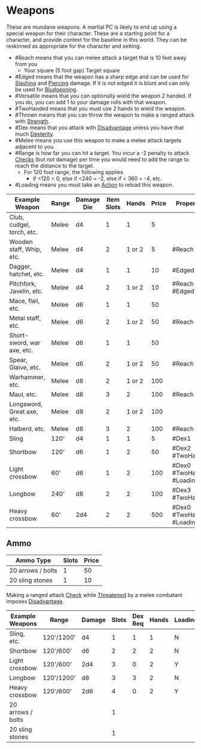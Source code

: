 # Weapons

These are mundane weapons. A martial PC is likely to end up using a special weapon for their character. These are a starting point for a character, and provide context for the baseline in this world. They can be reskinned as appropriate for the character and setting.

- #Reach means that you can melee attack a target that is 10 feet away from you 
	- Your square (5 foot gap) Target square
- #Edged means that the weapon has a sharp edge and can be used for [Slashing](../../Damage%20Types/Slashing.md) and [Piercing](../../Damage%20Types/Piercing.md) damage. If it is not edged it is blunt and can only be used for [Bludgeoning](../../Damage%20Types/Bludgeoning.md). 
- #Versatile means that you can optionally wield the weapon 2 handed. If you do, you can add 1 to your damage rolls with that weapon.
- #TwoHanded means that you must use 2 hands to wield the weapon.
- #Thrown means that you can throw the weapon to make a ranged attack with [Strength](../../Player%20Character%20Components/Chosen%20Statistics/Strength.md).
- #Dex means that you attack with [Disadvantage](../../Dice%20Rolls/Disadvantage.md) unless you have that much [Dexterity](../../Player%20Character%20Components/Chosen%20Statistics/Dexterity.md).
- #Melee means you use this weapon to make a melee attack targets adjacent to you.  
- #Range is how far you can hit a target. You incur a -2 penalty to attack [Checks](../../Game%20Structure/Check.md) (but not damage) per time you would need to add the range to reach the distance to the target.
	- For 120 foot range, the following applies
		- if <120 = 0, else if <240 = -2, else if < 360 = -4, etc.
- #Loading means you must take an [Action](../../Game%20Structure/Action.md) to reload this weapon.

| Example Weapon             | Range | Damage Die | Item Slots | Hands  | Price | Properties                |
| -------------------------- | ----- | ---------- | ---------- | ------ | ----- | ------------------------- |
| Club, cudgel, torch, etc.  | Melee | d4         | 1          | 1      | 5     |                           |
| Wooden staff, Whip, etc.   | Melee | d4         | 2          | 1 or 2 | 5     | #Reach                    |
| Dagger, hatchet, etc.      | Melee | d4         | 1          | 1      | 10    | #Edged                    |
| Pitchfork, Javelin, etc.   | Melee | d4         | 2          | 1 or 2 | 10    | #Reach #Edged             |
| Mace, flail, etc.          | Melee | d6         | 1          | 1      | 50    |                           |
| Metal staff, etc.          | Melee | d6         | 2          | 1 or 2 | 50    | #Reach                    |
| Short-sword, war axe, etc. | Melee | d6         | 1          | 1      | 50    |                           |
| Spear, Glaive, etc.        | Melee | d6         | 2          | 1 or 2 | 50    | #Reach                    |
| Warhammer, etc.            | Melee | d8         | 2          | 1 or 2 | 100   |                           |
| Maul, etc.                 | Melee | d8         | 3          | 2      | 100   | #Reach                    |
| Longsword, Great axe, etc. | Melee | d8         | 2          | 1 or 2 | 100   |                           |
| Halberd, etc.              | Melee | d8         | 3          | 2      | 100   | #Reach                    |
| Sling                      | 120'  | d4         | 1          | 1      | 5     | #Dex1                     |
| Shortbow                   | 120'  | d6         | 1          | 2      | 50    | #Dex2 #TwoHanded          |
| Light crossbow             | 60'   | d6         | 1          | 2      | 100   | #Dex0 #TwoHanded #Loading |
| Longbow                    | 240'  | d8         | 2          | 2      | 100   | #Dex3 #TwoHanded          |
| Heavy crossbow             | 60'   | 2d4        | 2          | 2      | 500   | #Dex0 #TwoHanded #Loading |
## Ammo

| Ammo Type         | Slots | Price |
| ----------------- | ----- | ----- |
| 20 arrows / bolts | 1     | 50    |
| 20 sling stones   | 1     | 10    |

Making a ranged attack [Check](../../Game%20Structure/Check.md) while [Threatened](../../Conditions/Threatened.md) by a melee combatant imposes [Disadvantage](../../Dice%20Rolls/Disadvantage.md).



| Example Weapons   | Range      | Damage | Slots | Dex Req | Hands | Loading | Price |
| ----------------- | ---------- | ------ | ----- | ------- | ----- | ------- | ----- |
| Sling, etc.       | 120'/1200' | d4     | 1     | 1       | 1     | N       | 5     |
| Shortbow          | 120'/600'  | d6     | 2     | 2       | 2     | N       | 50    |
| Light crossbow    | 120'/600'  | 2d4    | 3     | 0       | 2     | Y       | 100   |
| Longbow           | 120'/1200' | d8     | 3     | 3       | 2     | N       | 100   |
| Heavy crossbow    | 120'/600'  | 2d6    | 4     | 0       | 2     | Y       | 500   |
| 20 arrows / bolts |            |        | 1     |         |       |         | 50    |
| 20 sling stones   |            |        | 1     |         |       |         | 10    |
